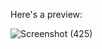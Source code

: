Here's a preview:

![Screenshot (425)](https://user-images.githubusercontent.com/79100087/221843623-3bfb7d09-1fc7-41c0-97e8-d960f28809a5.png)
